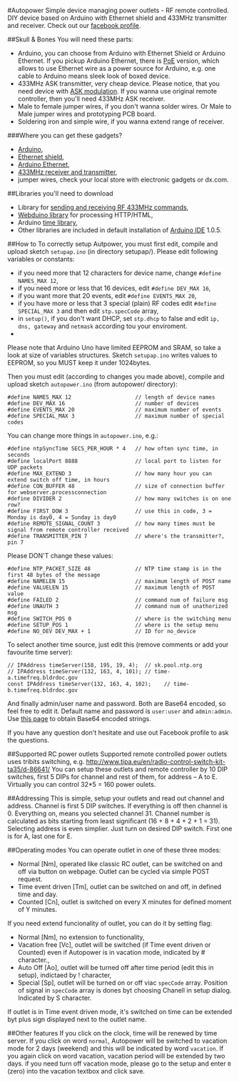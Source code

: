#Autopower
Simple device managing power outlets - RF remote controlled. DIY device based on Arduino with Ethernet shield and 433MHz transmitter and receiver. Check out our [facebook profile](https://www.facebook.com/autopow).

##Skull & Bones
You will need these parts:
* Arduino, you can choose from Arduino with Ethernet Shield or Arduino Ethernet. If you pickup Arduino Ethernet, there is [PoE](http://en.wikipedia.org/wiki/Power_over_Ethernet) version, which allows to use Ethernet wire as a power source for Arduino, e.g. one cable to Arduino means sleek look of boxed device.
* 433MHz ASK transmitter, very cheap device. Please notice, that you need device with [ASK modulation](http://en.wikipedia.org/wiki/Amplitude-shift_keying). If you wanna use original remote controller, then you'll need 433MHz ASK receiver.
* Male to female jumper wires, if you don't wanna solder wires. Or Male to Male jumper wires and prototyping PCB board.
* Soldering iron and simple wire, if you wanna extend range of receiver. 

###Where you can get these gadgets?
* [Arduino](http://arduino.cc/en/Main/ArduinoBoardUno),
* [Ethernet shield](http://arduino.cc/en/Main/ArduinoEthernetShield),
* [Arduino Ethernet](http://arduino.cc/en/Main/ArduinoBoardEthernet),
* [433MHz receiver and transmitter](http://www.seeedstudio.com/depot/433mhz-rf-link-kit-p-127.html),
* jumper wires, check your local store with electronic gadgets or dx.com.

##Libraries you'll need to download
* Library for [sending and receiving RF 433MHz commands](https://bitbucket.org/fuzzillogic/433mhzforarduino/wiki/Home),
* [Webduino library](https://github.com/sirleech/Webduino) for processing HTTP/HTML,
* Arduino [time library](http://playground.arduino.cc/Code/time),
* Other libraries are included in default installation of [Arduino IDE](http://arduino.cc/en/Main/Software) 1.0.5.

##How to
To correctly setup Autpower, you must first edit, compile and upload sketch `setupap.ino` (in directory setupap/).
Please edit following variables or constants:
* if you need more that 12 characters for device name, change `#define NAMES_MAX 12`,
* if you need more or less that 16 devices, edit `#define DEV_MAX 16`,
* if you want more that 20 events, edit `#define EVENTS_MAX 20`,
* if you have more or less that 3 special (plain) RF codes edit `#define SPECIAL_MAX 3` and then edit `stp.specCode` array,
* in `setup()`, if you don't want DHCP, set `stp.dhcp` to false and edit `ip, dns, gateway` and `netmask` according tou your enviroment.
* 
Please note that Arduino Uno have limited EEPROM and SRAM, so take a look at size of variables structures. Sketch `setupap.ino` writes values to EEPROM, so you MUST keep it under 1024bytes.

Then you must edit (according to changes you made above), compile and upload sketch `autopower.ino` (from autopower/ directory):
```
#define NAMES_MAX 12                    // length of device names
#define DEV_MAX 16                      // number of devices
#define EVENTS_MAX 20                   // maximum number of events
#define SPECIAL_MAX 3                   // maximum number of special codes
```

You can change more things in `autopower.ino`, e.g.:
```
#define ntpSyncTime SECS_PER_HOUR * 4   // how often sync time, in seconds
#define localPort 8888                  // local port to listen for UDP packets
#define MAX_EXTEND 3                    // how many hour you can extend switch off time, in hours
#define CON_BUFFER 48                   // size of connection buffer for webserver.processconnection
#define DIVIDER 2                       // how many switches is on one row?
#define FIRST_DOW 3                     // use this in code, 3 = Monday is day0, 4 = Sunday is day0
#define REMOTE_SIGNAL_COUNT 3           // how many times must be signal from remote controller received
#define TRANSMITTER_PIN 7               // where's the transmitter?, pin 7
```

Please DON'T change these values:
```
#define NTP_PACKET_SIZE 48              // NTP time stamp is in the first 48 bytes of the message
#define NAMELEN 15                      // maximum length of POST name
#define VALUELEN 15                     // maximum length of POST value
#define FAILED 2                        // command num of failure msg
#define UNAUTH 3                        // command num of unathorized msg
#define SWITCH_POS 0                    // where is the switching menu
#define SETUP_POS 1                     // where is the setup menu
#define NO_DEV DEV_MAX + 1              // ID for no_device
```

To select another time source, just edit this (remove comments or add your favourite time server):
```
// IPAddress timeServer(158, 195, 19, 4);  // sk.pool.ntp.org
// IPAddress timeServer(132, 163, 4, 101); // time-a.timefreq.bldrdoc.gov 
const IPAddress timeServer(132, 163, 4, 102);    // time-b.timefreq.bldrdoc.gov
```

And finally admin/user name and password. Both are Base64 encoded, so feel free to edit it. Default name and password is `user:user` and `admin:admin`.
Use [this page](http://www.base64encode.org/) to obtain Base64 encoded strings.

If you have any question don't hesitate and use out Facebook profile to ask the questions.

##Supported RC power outlets
Supported remote controlled power outlets uses tribits switching, e.g. http://www.tipa.eu/en/radio-control-switch-kit-ta35/d-86641/
You can setup these outlets and remote controller by 10 DIP switches, first 5 DIPs for channel and rest of them, for address – A to E.
Virtually you can control 32*5 = 160 power oulets.

##Addressing
This is simple, setup your outlets and read out channel and address. Channel is first 5 DIP switches. If everything is off then channel is 0. Everything on, means you selected channel 31. Channel number is calculated as bits starting from least significant (16 + 8 + 4 + 2 + 1 = 31).
Selecting address is even simplier. Just turn on desired DIP switch. First one is for A, last one for E.

##Operating modes
You can operate outlet in one of these three modes:
* Normal [Nm], operated like classic RC outlet, can be switched on and off via button on webpage. Outlet can be cycled via simple POST request.
* Time event driven [Tm], outlet can be switched on and off, in defined time and day.
* Counted [Cn], outlet is switched on every X minutes for defined moment of Y minutes.


If you need extend funcionality of outlet, you can do it by setting flag:
* Normal [Nm], no extension to functionality,
* Vacation free [Vc], outlet will be switched (if Time event driven or Counted) even if Autopower is in vacation mode, indicated by # character.,
* Auto Off [Ao], outlet will be turned off after time period (edit this in setup), indictaed by ! character,
* Special [Sp], outlet will be turned on or off viac `specCode` array. Position of signal in `specCode` array is dones byt choosing Chanell in setup dialog. Indicated by S character.

 
If outlet is in Time event driven mode, it's switched on time can be extended byt plus sign displayed next to the outlet name.

##Other features
If you click on the clock, time will be renewed by time server.
If you click on word `normal`, Autopower will be switched to vacation mode for 2 days (weekend) and this will be indicated by word `vacation`. If you again click on word vacation, vacation period will be extended by two days. if you need turn off vacation mode, please go to the setup and enter `0` (zero) into the vacation textbox and click save.

